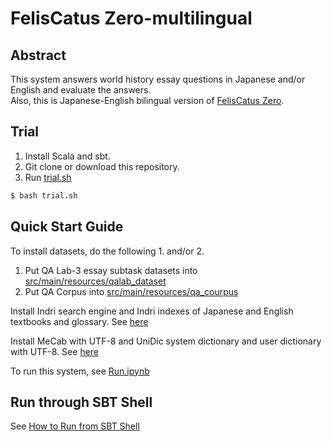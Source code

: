 # FelisCatus Zero-multilingual 
## Abstract
This system answers world history essay questions in Japanese and/or English and evaluate the answers.  
Also, this is Japanese-English bilingual version of <a href="https://github.com/ktr-skmt/FelisCatusZero">FelisCatus Zero</a>.

## Trial

1. Install Scala and sbt.
1. Git clone or download this repository.
1. Run <a href="https://github.com/ktr-skmt/FelisCatusZero-multilingual/blob/master/trial.sh">trial.sh</a>
```bash
$ bash trial.sh
```

## Quick Start Guide
To install datasets, do the following 1. and/or 2.

1. Put QA Lab-3 essay subtask datasets into <a href="https://github.com/ktr-skmt/FelisCatusZero-multilingual/tree/master/src/main/resources/qalab_dataset">src/main/resources/qalab_dataset</a>
1. Put QA Corpus into <a href="https://github.com/ktr-skmt/FelisCatusZero-multilingual/tree/master/src/main/resources/qa_corpus">src/main/resources/qa_courpus</a>

Install Indri search engine and Indri indexes of Japanese and English textbooks and glossary. See <a href="https://github.com/ktr-skmt/FelisCatusZero/wiki/Install-Guide">here</a>  

Install MeCab with UTF-8 and UniDic system dictionary and user dictionary with UTF-8. See <a href="https://github.com/ktr-skmt/FelisCatusZero/wiki/Install-Guide">here</a>  

To run this system, see <a href="https://github.com/ktr-skmt/FelisCatusZero-multilingual/blob/master/tutorial/Run.ipynb">Run.ipynb</a>

## Run through SBT Shell
See [How to Run from SBT Shell](tutorial/HowToRunFromSBTShell.md)

